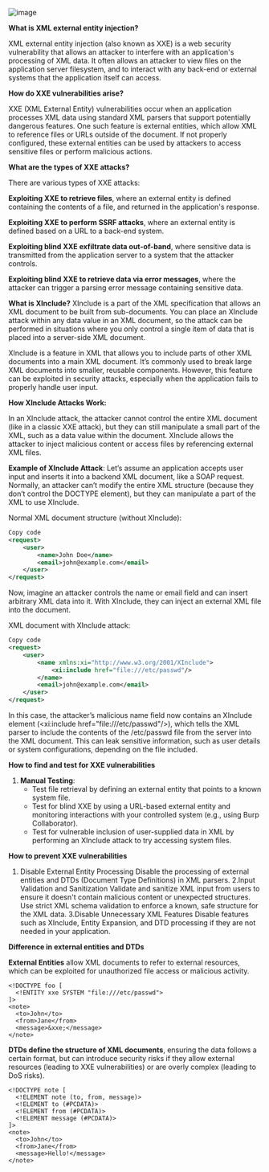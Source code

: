 ![image](https://github.com/user-attachments/assets/d1f271eb-1cdb-44a0-996c-5a5404f326f9)


**What is XML external entity injection?**

XML external entity injection (also known as XXE) is a web security vulnerability that allows an attacker to interfere with an application's processing of XML data. 
It often allows an attacker to view files on the application server filesystem, and to interact with any back-end or external systems that the application itself can access.

**How do XXE vulnerabilities arise?**

XXE (XML External Entity) vulnerabilities occur when an application processes XML data using standard XML parsers that support potentially dangerous features. One such feature is external entities,
which allow XML to reference files or URLs outside of the document. If not properly configured, these external entities can be used by attackers to access sensitive files or perform malicious actions.


**What are the types of XXE attacks?**

There are various types of XXE attacks:

**Exploiting XXE to retrieve files**, where an external entity is defined containing the contents of a file, and returned in the application's response.

**Exploiting XXE to perform SSRF attacks**, where an external entity is defined based on a URL to a back-end system.

**Exploiting blind XXE exfiltrate data out-of-band**, where sensitive data is transmitted from the application server to a system that the attacker controls.

**Exploiting blind XXE to retrieve data via error messages**, where the attacker can trigger a parsing error message containing sensitive data.


**What is XInclude?**
XInclude is a part of the XML specification that allows an XML document to be built from sub-documents. You can place an XInclude attack within any data value in an XML document, so the attack can be performed in situations where you only control a single item of data that is placed into a server-side XML document.

XInclude is a feature in XML that allows you to include parts of other XML documents into a main XML document. It’s commonly used to break large XML documents into smaller, reusable components.
However, this feature can be exploited in security attacks, especially when the application fails to properly handle user input.

**How XInclude Attacks Work:**

In an XInclude attack, the attacker cannot control the entire XML document (like in a classic XXE attack), but they can still manipulate a small part of the XML, such as a data value within the document.
XInclude allows the attacker to inject malicious content or access files by referencing external XML files.

**Example of XInclude Attack**:
Let’s assume an application accepts user input and inserts it into a backend XML document, like a SOAP request. Normally, an attacker can’t modify the entire XML structure (because they don’t control the DOCTYPE element), but they can manipulate a part of the XML to use XInclude.

Normal XML document structure (without XInclude):
```xml
Copy code
<request>
    <user>
        <name>John Doe</name>
        <email>john@example.com</email>
    </user>
</request>
```

Now, imagine an attacker controls the name or email field and can insert arbitrary XML data into it. With XInclude, they can inject an external XML file into the document.

XML document with XInclude attack:

```xml
Copy code
<request>
    <user>
        <name xmlns:xi="http://www.w3.org/2001/XInclude">
            <xi:include href="file:///etc/passwd"/>
        </name>
        <email>john@example.com</email>
    </user>
</request>
```





In this case, the attacker’s malicious name field now contains an XInclude element (<xi:include href="file:///etc/passwd"/>), which tells the XML parser to include the contents of the /etc/passwd file from the server into the XML document. This can leak sensitive information, such as user details or system configurations, depending on the file included.


**How to find and test for XXE vulnerabilities**

1. **Manual Testing**:
   - Test file retrieval by defining an external entity that points to a known system file.
   - Test for blind XXE by using a URL-based external entity and monitoring interactions with your controlled system (e.g., using Burp Collaborator).
   - Test for vulnerable inclusion of user-supplied data in XML by performing an XInclude attack to try accessing system files.


**How to prevent XXE vulnerabilities**

1. Disable External Entity Processing
Disable the processing of external entities and DTDs (Document Type Definitions) in XML parsers.
2.Input Validation and Sanitization
Validate and sanitize XML input from users to ensure it doesn't contain malicious content or unexpected structures.
Use strict XML schema validation to enforce a known, safe structure for the XML data.
3.Disable Unnecessary XML Features
Disable features such as XInclude, Entity Expansion, and DTD processing if they are not needed in your application.


**Difference in  external entities and DTDs**



**External Entities** allow XML documents to refer to external resources, which can be exploited for unauthorized file access or malicious activity.
```
<!DOCTYPE foo [
  <!ENTITY xxe SYSTEM "file:///etc/passwd">
]>
<note>
  <to>John</to>
  <from>Jane</from>
  <message>&xxe;</message>
</note>
```

**DTDs define the structure of XML documents**, ensuring the data follows a certain format, but can introduce security risks if they allow external resources (leading to XXE vulnerabilities) or are overly complex (leading to DoS risks).

```
<!DOCTYPE note [
  <!ELEMENT note (to, from, message)>
  <!ELEMENT to (#PCDATA)>
  <!ELEMENT from (#PCDATA)>
  <!ELEMENT message (#PCDATA)>
]>
<note>
  <to>John</to>
  <from>Jane</from>
  <message>Hello!</message>
</note>

```
  
  
     



